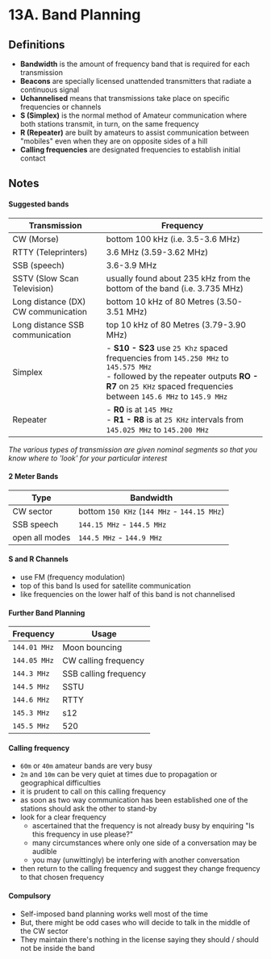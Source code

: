 # 13A. Band Planning

## Definitions

- **Bandwidth** is the amount of frequency band that is required for each transmission
- **Beacons** are specially licensed unattended transmitters that radiate a continuous signal
- **Uchannelised** means that transmissions take place on specific frequencies or channels
- **S (Simplex)** is the normal method of Amateur communication where both stations transmit, in turn, on the same frequency
- **R (Repeater)** are built by amateurs to assist communication between "mobiles" even when they are on opposite sides of a hill
- **Calling frequencies** are designated frequencies to establish initial contact

## Notes

#### Suggested bands

| Transmission | Frequency |
| - | -
| CW (Morse) | bottom 100 kHz (i.e. 3.5-3.6 MHz)
| RTTY (Teleprinters) | 3.6 MHz (3.59-3.62 MHz)
| SSB (speech) | 3.6-3.9 MHz
| SSTV (Slow Scan Television) | usually found about 235 kHz from the bottom of the band (i.e. 3.735 MHz)
| Long distance (DX) CW communication | bottom 10 kHz of 80 Metres (3.50-3.51 MHz)
| Long distance SSB communication | top 10 kHz of 80 Metres (3.79-3.90 MHz)
| Simplex | - **S10 - S23** use `25 Khz` spaced frequencies from `145.250 MHz` to `145.575 MHz` <br> - followed by the repeater outputs **RO - R7** on `25 KHz` spaced frequencies between `145.6 MHz` to `145.9 MHz`
| Repeater | - **R0** is at `145 MHz` <br> - **R1 - R8** is at `25 KHz` intervals from `145.025 MHz` to `145.200 MHz`

*The various types of transmission are given nominal segments so that you know where to 'look' for your particular interest*

#### 2 Meter Bands

| Type | Bandwidth
| - | -
| CW sector | bottom `150 KHz` (`144 MHz` - `144.15 MHz`)
| SSB speech | `144.15 MHz` - `144.5 MHz`
| open all modes | `144.5 MHz` - `144.9 MHz`

#### S and R Channels

- use FM (frequency modulation)
- top of this band Is used for satellite communication
- like frequencies on the lower half of this band is not channelised

#### Further Band Planning

| Frequency | Usage
| - | -
| `144.01 MHz` | Moon bouncing
| `144.05 MHz` | CW calling frequency
| `144.3 MHz` | SSB calling frequency
| `144.5 MHz` | SSTU
| `144.6 MHz` | RTTY
| `145.3 MHz` | s12
| `145.5 MHz` | 520

#### Calling frequency

- `60m` or `40m` amateur bands are very busy
- `2m` and `10m` can be very quiet at times due to propagation or geographical difficulties
- it is prudent to call on this calling frequency
- as soon as two way communication has been established one of the stations should ask the other to stand-by
- look for a clear frequency
  - ascertained that the frequency is not already busy by enquiring "Is this frequency in use please?"
  - many circumstances where only one side of a conversation may be audible
  - you may (unwittingly) be interfering with another conversation
- then return to the calling frequency and suggest they change frequency to that chosen frequency

#### Compulsory

- Self-imposed band planning works well most of the time
- But, there might be odd cases who will decide to talk in the middle of the CW sector
- They maintain there's nothing in the license saying they should / should not be inside the band
